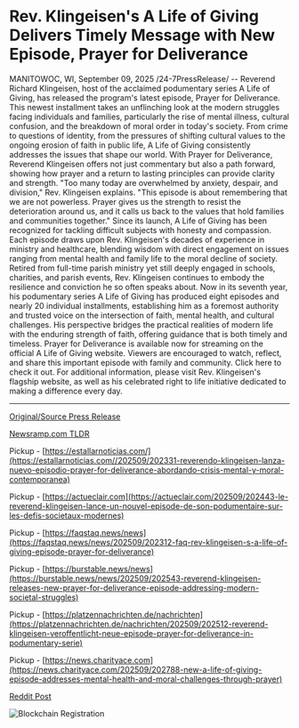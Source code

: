 # Rev. Klingeisen's A Life of Giving Delivers Timely Message with New Episode, Prayer for Deliverance

MANITOWOC, WI, September 09, 2025 /24-7PressRelease/ -- Reverend Richard Klingeisen, host of the acclaimed podumentary series A Life of Giving, has released the program's latest episode, Prayer for Deliverance. This newest installment takes an unflinching look at the modern struggles facing individuals and families, particularly the rise of mental illness, cultural confusion, and the breakdown of moral order in today's society.  From crime to questions of identity, from the pressures of shifting cultural values to the ongoing erosion of faith in public life, A Life of Giving consistently addresses the issues that shape our world. With Prayer for Deliverance, Reverend Klingeisen offers not just commentary but also a path forward, showing how prayer and a return to lasting principles can provide clarity and strength.  "Too many today are overwhelmed by anxiety, despair, and division," Rev. Klingeisen explains. "This episode is about remembering that we are not powerless. Prayer gives us the strength to resist the deterioration around us, and it calls us back to the values that hold families and communities together."  Since its launch, A Life of Giving has been recognized for tackling difficult subjects with honesty and compassion. Each episode draws upon Rev. Klingeisen's decades of experience in ministry and healthcare, blending wisdom with direct engagement on issues ranging from mental health and family life to the moral decline of society.  Retired from full-time parish ministry yet still deeply engaged in schools, charities, and parish events, Rev. Klingeisen continues to embody the resilience and conviction he so often speaks about. Now in its seventh year, his podumentary series A Life of Giving has produced eight episodes and nearly 20 individual installments, establishing him as a foremost authority and trusted voice on the intersection of faith, mental health, and cultural challenges. His perspective bridges the practical realities of modern life with the enduring strength of faith, offering guidance that is both timely and timeless.  Prayer for Deliverance is available now for streaming on the official A Life of Giving website. Viewers are encouraged to watch, reflect, and share this important episode with family and community. Click here to check it out.   For additional information, please visit Rev. Klingeisen's flagship website, as well as his celebrated right to life initiative dedicated to making a difference every day. 

---

[Original/Source Press Release](https://www.24-7pressrelease.com/press-release/526529/rev-klingeisens-a-life-of-giving-delivers-timely-message-with-new-episode-prayer-for-deliverance)
                    

[Newsramp.com TLDR](https://newsramp.com/curated-news/reverend-klingeisen-releases-prayer-for-deliverance-episode-on-modern-challenges/16cd64c54804fb3f70573a488334ff25) 


Pickup - [https://estallarnoticias.com/](https://estallarnoticias.com//202509/202331-reverendo-klingeisen-lanza-nuevo-episodio-prayer-for-deliverance-abordando-crisis-mental-y-moral-contemporanea)

Pickup - [https://actueclair.com](https://actueclair.com/202509/202443-le-reverend-klingeisen-lance-un-nouvel-episode-de-son-podumentaire-sur-les-defis-societaux-modernes)

Pickup - [https://faqstaq.news/news](https://faqstaq.news/news/202509/202312-faq-rev-klingeisen-s-a-life-of-giving-episode-prayer-for-deliverance)

Pickup - [https://burstable.news/news](https://burstable.news/news/202509/202543-reverend-klingeisen-releases-new-prayer-for-deliverance-episode-addressing-modern-societal-struggles)

Pickup - [https://platzennachrichten.de/nachrichten](https://platzennachrichten.de/nachrichten/202509/202512-reverend-klingeisen-veroffentlicht-neue-episode-prayer-for-deliverance-in-podumentary-serie)

Pickup - [https://news.charityace.com](https://news.charityace.com/202509/202788-new-a-life-of-giving-episode-addresses-mental-health-and-moral-challenges-through-prayer)
 



[Reddit Post](https://www.reddit.com/r/Lifestyle_Culture/comments/1nco0t4/reverend_klingeisen_releases_prayer_for/) 



![Blockchain Registration](https://cdn.newsramp.app/24-7PressRelease/qrcode/259/9/pinkXSeT.webp)